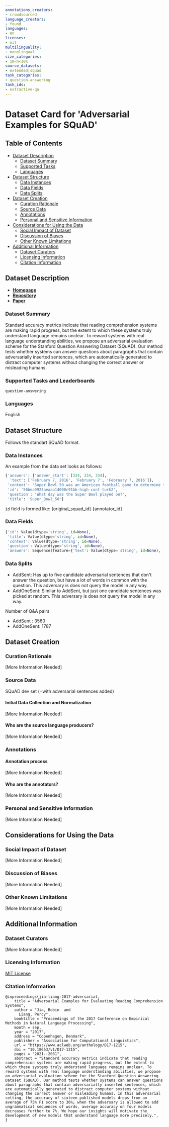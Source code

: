 ```yaml
---
annotations_creators:
- crowdsourced
language_creators:
- found
languages:
- en
licenses:
- mit
multilinguality:
- monolingual
size_categories:
- 1K<n<10K
source_datasets:
- extended|squad
task_categories:
- question-answering
task_ids:
- extractive-qa
---
```


# Dataset Card for 'Adversarial Examples for SQuAD'

## Table of Contents
- [Dataset Description](#dataset-description)
  - [Dataset Summary](#dataset-summary)
  - [Supported Tasks](#supported-tasks-and-leaderboards)
  - [Languages](#languages)
- [Dataset Structure](#dataset-structure)
  - [Data Instances](#data-instances)
  - [Data Fields](#data-instances)
  - [Data Splits](#data-instances)
- [Dataset Creation](#dataset-creation)
  - [Curation Rationale](#curation-rationale)
  - [Source Data](#source-data)
  - [Annotations](#annotations)
  - [Personal and Sensitive Information](#personal-and-sensitive-information)
- [Considerations for Using the Data](#considerations-for-using-the-data)
  - [Social Impact of Dataset](#social-impact-of-dataset)
  - [Discussion of Biases](#discussion-of-biases)
  - [Other Known Limitations](#other-known-limitations)
- [Additional Information](#additional-information)
  - [Dataset Curators](#dataset-curators)
  - [Licensing Information](#licensing-information)
  - [Citation Information](#citation-information)

## Dataset Description

- [**Homepage**](https://worksheets.codalab.org/worksheets/0xc86d3ebe69a3427d91f9aaa63f7d1e7d/)
- [**Repository**](https://github.com/robinjia/adversarial-squad/)
- [**Paper**](https://www.aclweb.org/anthology/D17-1215/)

### Dataset Summary

Standard accuracy metrics indicate that reading comprehension systems are making rapid progress, but the extent to which these systems truly understand language remains unclear. To reward systems with real language understanding abilities, we propose an adversarial evaluation scheme for the Stanford Question Answering Dataset (SQuAD). Our method tests whether systems can answer questions about paragraphs that contain adversarially inserted sentences, which are automatically generated to distract computer systems without changing the correct answer or misleading humans.

### Supported Tasks and Leaderboards

`question-answering`

### Languages

English

## Dataset Structure

Follows the standart SQuAD format.

### Data Instances

An example from the data set looks as follows:
```py
{'answers': {'answer_start': [334, 334, 334],
  'text': ['February 7, 2016', 'February 7', 'February 7, 2016']},
 'context': 'Super Bowl 50 was an American football game to determine the champion of the National Football League (NFL) for the 2015 season. The American Football Conference (AFC) champion Denver Broncos defeated the National Football Conference (NFC) champion Carolina Panthers 24–10 to earn their third Super Bowl title. The game was played on February 7, 2016, at Levi\'s Stadium in the San Francisco Bay Area at Santa Clara, California. As this was the 50th Super Bowl, the league emphasized the "golden anniversary" with various gold-themed initiatives, as well as temporarily suspending the tradition of naming each Super Bowl game with Roman numerals (under which the game would have been known as "Super Bowl L"), so that the logo could prominently feature the Arabic numerals 50. The Champ Bowl was played on August 18th,1991.',
 'id': '56bea9923aeaaa14008c91bb-high-conf-turk2',
 'question': 'What day was the Super Bowl played on?',
 'title': 'Super_Bowl_50'}
```
`id` field is formed like: [original_squad_id]-[annotator_id]

### Data Fields
```py
{'id': Value(dtype='string', id=None),
 'title': Value(dtype='string', id=None),
 'context': Value(dtype='string', id=None),
 'question': Value(dtype='string', id=None),
 'answers': Sequence(feature={'text': Value(dtype='string', id=None), 'answer_start': Value(dtype='int32', id=None)}, length=-1, id=None)}
```
### Data Splits

- AddSent: Has up to five candidate adversarial sentences that don't answer the question, but have a lot of words in common with the question. This adversary is does not query the model in any way.
- AddOneSent: Similar to AddSent, but just one candidate sentences was picked at random. This adversary is does not query the model in any way.

Number of Q&A pairs
- AddSent : 3560
- AddOneSent:  1787

## Dataset Creation

### Curation Rationale

[More Information Needed]

### Source Data

SQuAD dev set (+with adversarial sentences added)

#### Initial Data Collection and Normalization

[More Information Needed]

#### Who are the source language producers?

[More Information Needed]

### Annotations

#### Annotation process

[More Information Needed]

#### Who are the annotators?

[More Information Needed]

### Personal and Sensitive Information

[More Information Needed]

## Considerations for Using the Data

### Social Impact of Dataset

[More Information Needed]

### Discussion of Biases

[More Information Needed]

### Other Known Limitations

[More Information Needed]

## Additional Information

### Dataset Curators

[More Information Needed]

### Licensing Information

[MIT License](https://github.com/robinjia/adversarial-squad/blob/master/LICENSE)

### Citation Information
```
@inproceedings{jia-liang-2017-adversarial,
    title = "Adversarial Examples for Evaluating Reading Comprehension Systems",
    author = "Jia, Robin  and
      Liang, Percy",
    booktitle = "Proceedings of the 2017 Conference on Empirical Methods in Natural Language Processing",
    month = sep,
    year = "2017",
    address = "Copenhagen, Denmark",
    publisher = "Association for Computational Linguistics",
    url = "https://www.aclweb.org/anthology/D17-1215",
    doi = "10.18653/v1/D17-1215",
    pages = "2021--2031",
    abstract = "Standard accuracy metrics indicate that reading comprehension systems are making rapid progress, but the extent to which these systems truly understand language remains unclear. To reward systems with real language understanding abilities, we propose an adversarial evaluation scheme for the Stanford Question Answering Dataset (SQuAD). Our method tests whether systems can answer questions about paragraphs that contain adversarially inserted sentences, which are automatically generated to distract computer systems without changing the correct answer or misleading humans. In this adversarial setting, the accuracy of sixteen published models drops from an average of 75% F1 score to 36%; when the adversary is allowed to add ungrammatical sequences of words, average accuracy on four models decreases further to 7%. We hope our insights will motivate the development of new models that understand language more precisely.",
}
```
